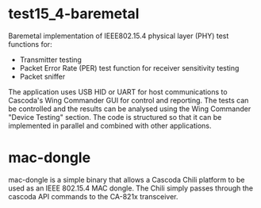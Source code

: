 # test15_4-baremetal
Baremetal implementation of IEEE802.15.4 physical layer (PHY) test functions for:
- Transmitter testing
- Packet Error Rate (PER) test function for receiver sensitivity testing
- Packet sniffer

The application uses USB HID or UART for host communications to Cascoda's Wing Commander GUI for control and reporting. The tests
can be controlled and the results can be analysed using the Wing Commander "Device Testing" section.
The code is structured so that it can be implemented in parallel and combined with other applications.

# mac-dongle

mac-dongle is a simple binary that allows a Cascoda Chili platform to be used as an IEEE 802.15.4 MAC dongle. The Chili simply passes through the cascoda API commands to the CA-821x transceiver.
